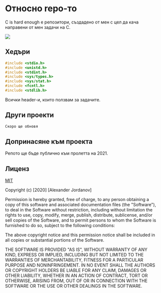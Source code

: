 # Относно repo-то

C is hard enough е репозитори, създадено от мен с цел да кача направени от мен задачи на С.

![](https://lh3.googleusercontent.com/proxy/LCEQtx4s2q-gM9zvU-7cbCilUAv4yguP_ttpYIkiKR6TgxxrPTeoEDyEk9g8JPfrUB6L8z3lWrIxRNaIsTWmmcTBQ5YvrTVYr1hJt1-Xyiklxg)
## Хедъри


```c
#include <stdio.h>
#include <unistd.h>
#include <stdint.h>
#include <sys/types.h>
#include <sys/stat.h>
#include <fcntl.h>
#include <stdlib.h>
```
Всички header-и, които ползвам за задачите.
## Други проекти

```c
Скоро ще обновя
```
## Допринасяне към проекта

Репото ще бъде публично към пролетта на 2021.
## Лиценз

[MIT](https://choosealicense.com/licenses/mit/)

Copyright (c) [2020] [Alexander Jordanov]

Permission is hereby granted, free of charge, to any person obtaining a copy
of this software and associated documentation files (the "Software"), to deal
in the Software without restriction, including without limitation the rights
to use, copy, modify, merge, publish, distribute, sublicense, and/or sell
copies of the Software, and to permit persons to whom the Software is
furnished to do so, subject to the following conditions:

The above copyright notice and this permission notice shall be included in all
copies or substantial portions of the Software.

THE SOFTWARE IS PROVIDED "AS IS", WITHOUT WARRANTY OF ANY KIND, EXPRESS OR
IMPLIED, INCLUDING BUT NOT LIMITED TO THE WARRANTIES OF MERCHANTABILITY,
FITNESS FOR A PARTICULAR PURPOSE AND NONINFRINGEMENT. IN NO EVENT SHALL THE
AUTHORS OR COPYRIGHT HOLDERS BE LIABLE FOR ANY CLAIM, DAMAGES OR OTHER
LIABILITY, WHETHER IN AN ACTION OF CONTRACT, TORT OR OTHERWISE, ARISING FROM,
OUT OF OR IN CONNECTION WITH THE SOFTWARE OR THE USE OR OTHER DEALINGS IN THE
SOFTWARE.

